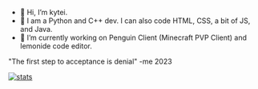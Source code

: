 - 👋 Hi, I’m kytei.
- 👀 I am a Python and C++ dev. I can also code HTML, CSS, a bit of JS, and Java.
- 🌱 I’m currently working on Penguin Client (Minecraft PVP Client) and lemonide code editor.

"The first step to acceptance is denial" -me 2023

[![stats](https://github-readme-stats.vercel.app/api?username=kyteidev&show_icons=true&theme=tokyonight)](https://github.com/anuraghazra/github-readme-stats)
